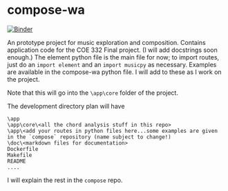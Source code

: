 # compose-wa

[![Binder](https://mybinder.org/badge_logo.svg)](https://mybinder.org/v2/gh/akhilsadam/compose-wa/HEAD?urlpath=https%3A%2F%2Fgithub.com%2Fakhilsadam%2Fcompose-wa%2Fblob%2Fmain%2Fcompose-wa.ipynb)

An prototype project for music exploration and composition.
Contains application code for the COE 332 Final project. (I will add docstrings soon enough.)
The element python file is the main file for now; to import routes, just do an `import element` and an `import musicpy` as necessary.
Examples are available in the compose-wa python file. I will add to these as I work on the project.

Note that this will go into the `\app\core` folder of the project.

The development directory plan will have

```
\app
\app\core\<all the chord analysis stuff in this repo>
\app\<add your routes in python files here...some examples are given in the `compose` repository (name subject to change!)
\doc\<markdown files for documentation>
Dockerfile
Makefile
README
....
```

I will explain the rest in the `compose` repo.
